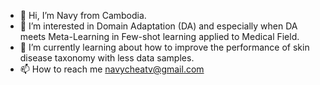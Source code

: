 - 👋 Hi, I’m Navy from Cambodia.
- 👀 I’m interested in Domain Adaptation (DA) and especially when DA meets Meta-Learning in Few-shot learning applied to Medical Field.
- 🌱 I’m currently learning about how to improve the performance of skin disease taxonomy with less data samples. 
- 📫 How to reach me navycheatv@gmail.com

<!---
navychea/navychea is a ✨ special ✨ repository because its `README.md` (this file) appears on your GitHub profile.
You can click the Preview link to take a look at your changes.
--->
